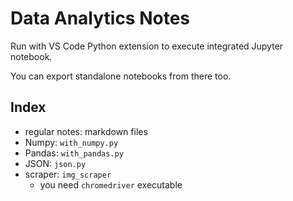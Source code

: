 # Data Analytics Notes

Run with VS Code Python extension to execute integrated Jupyter notebook.

You can export standalone notebooks from there too.

## Index

-   regular notes: markdown files
-   Numpy: `with_numpy.py`
-   Pandas: `with_pandas.py`
-   JSON: `json.py`
-   scraper: `img_scraper`
    -   you need `chromedriver` executable
